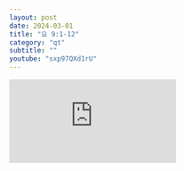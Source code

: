 ```yaml
---
layout: post
date: 2024-03-01
title: "요 9:1-12"
category: "qt"
subtitle: ""
youtube: "sxp97QXd1rU"
---
```


<div class="youtube margin-large">
    <iframe src="https://www.youtube.com/embed/sxp97QXd1rU" title="YouTube video player" frameborder="0" allow="accelerometer; autoplay; clipboard-write; encrypted-media; gyroscope; picture-in-picture; web-share" allowfullscreen></iframe>
</div>

